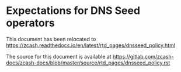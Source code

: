 Expectations for DNS Seed operators
====================================

This document has been relocated to https://zcash.readthedocs.io/en/latest/rtd_pages/dnsseed_policy.html

The source for this document is available at https://gitlab.com/zcash-docs/zcash-docs/blob/master/source/rtd_pages/dnsseed_policy.rst